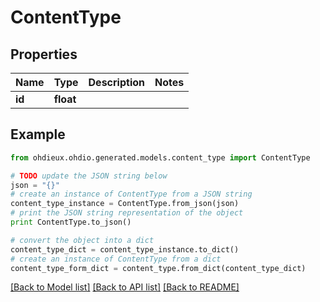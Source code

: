 # ContentType


## Properties

Name | Type | Description | Notes
------------ | ------------- | ------------- | -------------
**id** | **float** |  | 

## Example

```python
from ohdieux.ohdio.generated.models.content_type import ContentType

# TODO update the JSON string below
json = "{}"
# create an instance of ContentType from a JSON string
content_type_instance = ContentType.from_json(json)
# print the JSON string representation of the object
print ContentType.to_json()

# convert the object into a dict
content_type_dict = content_type_instance.to_dict()
# create an instance of ContentType from a dict
content_type_form_dict = content_type.from_dict(content_type_dict)
```
[[Back to Model list]](../README.md#documentation-for-models) [[Back to API list]](../README.md#documentation-for-api-endpoints) [[Back to README]](../README.md)


